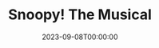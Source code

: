 ---
layout: productions
title: Snoopy! The Musical
date: 2023-09-08T00:00:00
opening_date: 1988-12-31
approx_date: year
featured_image:
Theatre: Players by the Sea
cast:
- Charlie Brown: Michael Lipp
crew:
- Director: Michael Lipp
---